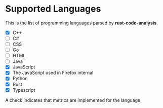# Supported Languages

This is the list of programming languages parsed by
**rust-code-analysis**.

- [x] C++
- [ ] C#
- [ ] CSS
- [ ] Go
- [ ] HTML
- [ ] Java
- [x] JavaScript
- [x] The JavaScript used in Firefox internal
- [x] Python
- [x] Rust
- [x] Typescript

A check indicates that metrics are implemented for the language.